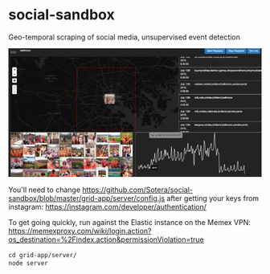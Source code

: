 # social-sandbox
Geo-temporal scraping of social media, unsupervised event detection

![alt text][logo]

[logo]: https://github.com/Sotera/social-sandbox/blob/master/docs/ss.png "Social Sandbox"

You'll need to change <https://github.com/Sotera/social-sandbox/blob/master/grid-app/server/config.js> after getting your keys from instagram: <https://instagram.com/developer/authentication/>

To get going quickly, run against the Elastic instance on the Memex VPN: <https://memexproxy.com/wiki/login.action?os_destination=%2Findex.action&permissionViolation=true>

```
cd grid-app/server/
node server
```
